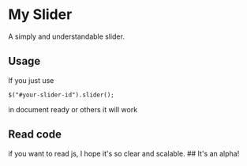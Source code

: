 # My Slider
A simply and understandable slider.
## Usage
If you just use
```jQuery
$("#your-slider-id").slider();
```
in document ready or others it will work
## Read code
if you want to read js, I hope it's so clear and scalable.
## It's an alpha!
